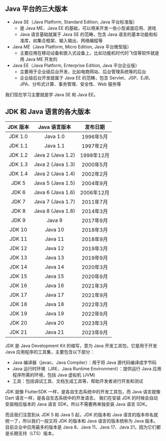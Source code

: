 ## Java 平台的三大版本

* Java SE（Java Platform, Standard Edition, Java 平台标准版）
  * 是 Java ME、Java EE 的基础，可以用来开发一些小型桌面应用、游戏
  * Java 语言基础就属于 Java SE 的范畴，包含 Java 语言的基本功能和标准库，如集合框架、输入输出、网络编程等
* Java ME（Java Platform, Micro Edition, Java 平台微型版）
  * 主要应用在移动设备和嵌入式设备上，比如功能机时代的飞信等软件就是用 Java ME 开发的
* Java EE（Java Platform, Enterprise Edition, Java 平台企业版）
  * 主要用于企业级后台开发，比如电商网站、后台管理系统等的后台
  * 企业级后台开发就属于 Java EE 的范畴，包含 Servlet、JSP、EJB、JPA、分布式计算、事务管理、安全性、Web 服务等

我们现在学习主要就是学 Java SE 和 Java EE。

## JDK 和 Java 语言的各大版本
| JDK 版本  |     Java 语言版本     |   发布日期   |
|:-------:|:-----------------:|:--------:|
| JDK 1.0 |     Java 1.0      | 1996年5月  |
| JDK 1.1 |     Java 1.1      | 1997年2月  |
| JDK 1.2 | Java 2 (Java 1.2) | 1998年12月 |
| JDK 1.3 | Java 2 (Java 1.3) | 2000年5月  |
| JDK 1.4 | Java 2 (Java 1.4) | 2002年2月  |
|  JDK 5  | Java 5 (Java 1.5) | 2004年9月  |
|  JDK 6  | Java 6 (Java 1.6) | 2006年12月 |
|  JDK 7  | Java 7 (Java 1.7) | 2011年7月  |
|  JDK 8  | Java 8 (Java 1.8) | 2014年3月  |
|  JDK 9  |      Java 9       | 2017年9月  |
| JDK 10  |      Java 10      | 2018年3月  |
| JDK 11  |      Java 11      | 2018年9月  |
| JDK 12  |      Java 12      | 2019年3月  |
| JDK 13  |      Java 13      | 2019年9月  |
| JDK 14  |      Java 14      | 2020年3月  |
| JDK 15  |      Java 15      | 2020年9月  |
| JDK 16  |      Java 16      | 2021年3月  |
| JDK 17  |      Java 17      | 2021年9月  |
| JDK 18  |      Java 18      | 2022年3月  |
| JDK 19  |      Java 19      | 2022年9月  |
| JDK 20  |      Java 20      | 2023年3月  |
| JDK 21  |      Java 21      | 2023年9月  |

JDK 是 Java Development Kit 的缩写，意为 Java 开发工具包，它是用于开发 Java 应用程序的工具集，主要包含以下部分：

* Java 编译器（javac、Java Compiler）：用于将 Java 源代码编译成字节码
* Java 运行时环境（JRE、Java Runtime Environment）：提供运行 Java 应用程序所需的环境，包括 Java 虚拟机 (JVM)
* 工具：包括调试工具、文档生成工具等，帮助开发者进行开发和测试

JDK 就像 FlutterSDK 一样，是各自生态系统中的开发工具包，而 Java 语言就像 Dart 语言一样，是各自生态系统中的开发语言。
我们在安装 JDK 的时候会自动安装相应版本的 Java 语言 SDK，所以不需要再单独安装 Java 语言 SDK。

而且我们注意到从 JDK 5 和 Java 5 起，JDK 的版本和 Java 语言的版本命名就统一了，所以我们一般又将 JDK 的版本和 Java 语言的版本统称为 Java 版本。目前企业中应用最多的版本是 Java 8、Java 11、Java 17、Java 21，因为它们都是长期支持（LTS）版本。